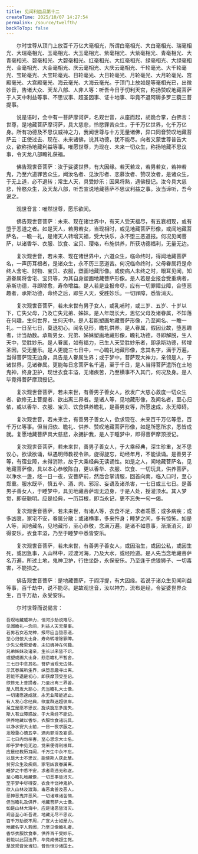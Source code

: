 ```yaml
---
title: 见闻利益品第十二
createTime: 2025/10/07 14:27:54
permalink: /source/twelfth/
backToTop: false
---
```


　　尔时世尊从顶门上放百千万亿大毫相光，所谓白毫相光、大白毫相光、瑞毫相光、大瑞毫相光、玉毫相光、大玉毫相光、紫毫相光、大紫毫相光、青毫相光、大青毫相光、碧毫相光、大碧毫相光、红毫相光、大红毫相光、绿毫相光、大绿毫相光、金毫相光、大金毫相光、庆云毫相光、大庆云毫相光、千轮毫光、大千轮毫光、宝轮毫光、大宝轮毫光、日轮毫光、大日轮毫光、月轮毫光、大月轮毫光、宫殿毫光、大宫殿毫光、海云毫光、大海云毫光。于顶门上放如是等毫相光已，出微妙音，告诸大众、天龙八部、人非人等：听吾今日于忉利天宫，称扬赞叹地藏菩萨于人天中利益等事、不思议事、超圣因事、证十地事、毕竟不退阿耨多罗三藐三菩提事。

　　说是语时，会中有一菩萨摩诃萨，名观世音，从座而起，胡跪合掌，白佛言：世尊，是地藏菩萨摩诃萨，具大慈悲，怜愍罪苦众生，于千万亿世界，化千万亿身。所有功德及不思议威神之力，我闻世尊与十方无量诸佛，异口同音赞叹地藏菩萨云：正使过去、现在、未来诸佛，说其功德，犹不能尽。向者又蒙世尊普告大众，欲称扬地藏利益等事。唯愿世尊，为现在、未来一切众生，称扬地藏不思议事，令天龙八部瞻礼获福。

　　佛告观世音菩萨：汝于娑婆世界，有大因缘。若天若龙，若男若女，若神若鬼，乃至六道罪苦众生，闻汝名者、见汝形者、恋慕汝者、赞叹汝者，是诸众生，于无上道，必不退转；常生人天，具受妙乐；因果将熟，遇佛授记。汝今具大慈悲，怜愍众生，及天龙八部，听吾宣说地藏菩萨不思议利益之事。汝当谛听，吾今说之。

　　观世音言：唯然世尊，愿乐欲闻。

　　佛告观世音菩萨：未来、现在诸世界中，有天人受天福尽，有五衰相现，或有堕于恶道之者。如是天人，若男若女，当现相时，或见地藏菩萨形像，或闻地藏菩萨名，一瞻一礼，是诸天人转增天福，受大快乐，永不堕三恶道报。何况见闻菩萨，以诸香华、衣服、饮食、宝贝、璎珞，布施供养，所获功德福利，无量无边。

　　复次观世音，若未来、现在诸世界中，六道众生，临命终时，得闻地藏菩萨名，一声历耳根者，是诸众生，永不历三恶道苦。何况临命终时，父母眷属将是命终人舍宅、财物、宝贝、衣服，塑画地藏形像。或使病人未终之时，眼耳见闻，知道眷属将舍宅、宝贝等，为其自身塑画地藏菩萨形像。是人若是业报合受重病者，承斯功德，寻即除愈，寿命增益。是人若是业报命尽，应有一切罪障业障，合堕恶趣者，承斯功德，命终之后，即生人天，受胜妙乐。一切罪障，悉皆消灭。

　　复次观世音菩萨，若未来世有男子女人，或乳哺时，或三岁、五岁、十岁以下，亡失父母，乃及亡失兄弟、姊妹。是人年既长大，思忆父母及诸眷属，不知落在何趣，生何世界，生何天中。是人若能塑画地藏菩萨形像，乃至闻名、一瞻一礼。一日至七日，莫退初心。闻名见形，瞻礼供养。是人眷属，假因业故，堕恶趣者，计当劫数。承斯男女、兄弟、姊妹塑画地藏形像，瞻礼功德，寻即解脱，生人天中，受胜妙乐。是人眷属，如有福力，已生人天受胜妙乐者，即承斯功德，转增圣因，受无量乐。是人更能三七日中，一心瞻礼地藏形像，念其名字，满于万遍，当得菩萨现无边身，具告是人眷属生界；或于梦中，菩萨现大神力，亲领是人，于诸世界，见诸眷属。更能每日念菩萨名千遍，至于千日，是人当得菩萨遣所在土地鬼神，终身卫护，现世衣食丰溢，无诸疾苦，乃至横事不入其门，何况及身。是人毕竟得菩萨摩顶授记。

　　复次观世音菩萨，若未来世，有善男子善女人，欲发广大慈心救度一切众生者、欲修无上菩提者、欲出离三界者。是诸人等，见地藏形像，及闻名者，至心归依，或以香华、衣服、宝贝、饮食供养瞻礼，是善男女等，所愿速成，永无障碍。

　　复次观世音，若未来世，有善男子善女人，欲求现在、未来百千万亿等愿，百千万亿等事。但当归依、瞻礼、供养、赞叹地藏菩萨形像，如是所愿所求，悉皆成就。复愿地藏菩萨具大慈悲，永拥护我，是人于睡梦中，即得菩萨摩顶授记。

　　复次观世音菩萨，若未来世，善男子善女人，于大乘经典，深生珍重，发不思议心，欲读欲诵，纵遇明师教视令熟，旋得旋忘，动经年月，不能读诵。是善男子等，有宿业障，未得消除，故于大乘经典无读诵性。如是之人，闻地藏菩萨名，见地藏菩萨像，具以本心恭敬陈白，更以香华、衣服、饮食、一切玩具，供养菩萨。以净水一盏，经一日一夜，安菩萨前，然后合掌请服，回首向南，临入口时，至心郑重。服水既毕，慎五辛、酒、肉、邪淫、妄语及诸杀害，一七日或三七日。是善男子善女人，于睡梦中，具见地藏菩萨现无边身，于是人处，授灌顶水。其人梦觉，即获聪明。应是经典，一历耳根，即当永记，更不忘失一句一偈。

　　复次观世音菩萨，若未来世，有诸人等，衣食不足，求者乖愿；或多病疾；或多凶衰，家宅不安，眷属分散；或诸横事，多来忤身；睡梦之间，多有惊怖。如是人等，闻地藏名，见地藏形，至心恭敬，念满万遍。是诸不如意事，渐渐消灭，即得安乐，衣食丰溢，乃至于睡梦中悉皆安乐。

　　复次观世音菩萨，若未来世，有善男子善女人，或因治生，或因公私，或因生死，或因急事，入山林中，过渡河海，乃及大水，或经险道。是人先当念地藏菩萨名万遍，所过土地，鬼神卫护，行住坐卧，永保安乐。乃至逢于虎狼狮子、一切毒害，不能损之。

　　佛告观世音菩萨：是地藏菩萨，于阎浮提，有大因缘。若说于诸众生见闻利益等事，百千劫中，说不能尽。是故观世音，汝以神力，流布是经，令娑婆世界众生，百千万劫，永受安乐。

　　尔时世尊而说偈言：

    吾观地藏威神力，恒河沙劫说难尽，
    见闻瞻礼一念间，利益人天无量事。
    若男若女若龙神，报尽应当堕恶道，
    至心归依大士身，寿命转增除罪障。
    少失父母恩爱者，未知魂神在何趣，
    兄弟姊妹及诸亲，生长以来皆不识，
    或塑或画大士身，悲恋瞻礼不暂舍，
    三七日中念其名，菩萨当现无边体，
    示其眷属所生界，纵堕恶趣寻出离，
    若能不退是初心，即获摩顶受圣记。
    欲修无上菩提者，乃至出离三界苦，
    是人既发大悲心，先当瞻礼大士像，
    一切诸愿速成就，永无业障能遮止。
    有人发心念经典，欲度群迷超彼岸，
    虽立是愿不思议，旋读旋忘多废失，
    斯人有业障惑故，于大乘经不能记，
    供养地藏以香华，衣服饮食诸玩具，
    以净水安大士前，一日一夜求服之，
    发殷重心慎五辛，酒肉邪淫及妄语，
    三七日内勿杀害，至心思念大士名，
    即于梦中见无边，觉来便得利根耳，
    应是经教历耳闻，千万生中永不忘，
    以是大士不思议，能使斯人获此慧。
    贫穷众生及疾病，家宅凶衰眷属离，
    睡梦之中悉不安，求者乖违无称遂，
    至心瞻礼地藏像，一切恶事皆消灭，
    至于梦中尽得安，衣食丰饶神鬼护。
    欲入山林及渡海，毒恶禽兽及恶人，
    恶神恶鬼并恶风，一切诸难诸苦恼，
    但当瞻礼及供养，地藏菩萨大士像，
    如是山林大海中，应是诸恶皆消灭。
    观音至心听吾说，地藏无尽不思议，
    百千万劫说不周，广宣大士如是力。
    地藏名字人若闻，乃至见像瞻礼者，
    香华衣服饮食奉，供养百千受妙乐，
    若能以此回法界，毕竟成佛超生死。
    是故观音汝当知，普告恒沙诸国土。